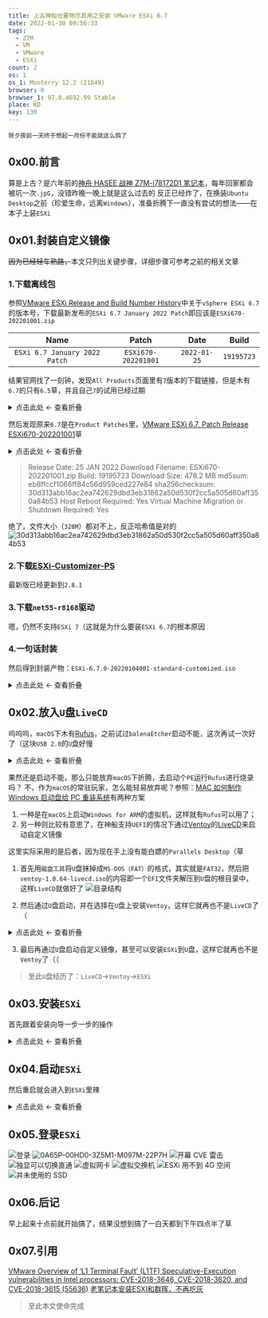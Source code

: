 ```yaml
---
title: 上古神船也要物尽其用之安装 VMware ESXi 6.7
date: 2022-01-30 09:56:33
tags:
  - Z7M
  - VM
  - VMware
  - ESXi
count: 2
os: 1
os_1: Monterry 12.2 (21D49)
browser: 0
browser_1: 97.0.4692.99 Stable
place: KD
key: 130
---
```

    除夕夜前一天终于想起一月份不能就这么鸽了
<!-- more -->
## 0x00.前言
算是上古？是六年前的[神舟 HASEE 战神 Z7M-i78172D1 笔记本](../../Windows/laptop.html)，每年回家都会被坑一次`.jpG`，没错昨晚一晚上就是这么过去的
反正已经炸了，在换装`Ubuntu Desktop`之前（珍爱生命，远离`Windows`），准备折腾下一直没有尝试的想法——在本子上装`ESXi`

## 0x01.封装自定义镜像
~~因为已经轻车熟路，~~本文只列出关键步骤，详细步骤可参考之前的相关文章

### 1.下载离线包
参照[VMware ESXi Release and Build Number History](https://web.archive.org/web/20220130020311/https://www.virten.net/vmware/esxi-release-build-number-history/)中关于`vSphere ESXi 6.7`的版本号，下载最新发布的`ESXi 6.7 January 2022 Patch`即应该是`ESXi670-202201001.zip`

Name | Patch | Date | Build
:---: | :---: | :---: | :---:
`ESXi 6.7 January 2022 Patch` | `ESXi670-202201001` | `2022-01-25` | `19195723`

结果官网找了一刻钟，发现`All Products`页面里有`7`版本的下载链接，但是木有`6.7`的只有`6.5`草，并且自己`7`的试用已经过期

<details><summary>点击此处 ← 查看折叠</summary>

![文档](https://i1.yuangezhizao.cn/macOS/20220130102242.png!webp)
![下载](https://i1.yuangezhizao.cn/macOS/20220130155740.png!webp)
![我的试用](https://i1.yuangezhizao.cn/macOS/20220130103034.png!webp)

</details>

然后发现原来`6.7`是在`Product Patches`里，[VMware ESXi 6.7, Patch Release ESXi670-202201001](https://web.archive.org/web/20220130023953/https://docs.vmware.com/en/VMware-vSphere/6.7/rn/esxi670-202201001.html)草

<details><summary>点击此处 ← 查看折叠</summary>

![产品补丁](https://i1.yuangezhizao.cn/macOS/20220130103225.png!webp)

</details>

> Release Date: 25 JAN 2022
Download Filename:	ESXi670-202201001.zip
Build:	19195723
Download Size:	478.2 MB
md5sum:	eb8ffccf1066ff84c56d959ced227e84
sha256checksum:	30d313abb16ac2ea742629dbd3eb31862a50d530f2cc5a505d60aff350a84b53
Host Reboot Required:	Yes
Virtual Machine Migration or Shutdown Required:	Yes

绝了，文件大小（`328M`）都对不上，反正哈希值是对的
![30d313abb16ac2ea742629dbd3eb31862a50d530f2cc5a505d60aff350a84b53](https://i1.yuangezhizao.cn/macOS/20220130104641.png!webp)

### 2.下载[ESXi-Customizer-PS](https://github.com/VFrontDe/ESXi-Customizer-PS)
最新版已经更新到`2.8.1`

### 3.下载`net55-r8168`驱动
嗯，仍然不支持`ESXi 7`（这就是为什么要装`ESXi 6.7`的根本原因

### 4.一句话封装
然后得到封装产物：`ESXi-6.7.0-20220104001-standard-customized.iso`

<details><summary>点击此处 ← 查看折叠</summary>

``` powershell
Microsoft Windows [版本 10.0.19044.1503]
(c) Microsoft Corporation。保留所有权利。

D:\yuangezhizao\Documents\ESXI\ESXi-Customizer-PS>powershell
Windows PowerShell
版权所有 (C) Microsoft Corporation。保留所有权利。

尝试新的跨平台 PowerShell https://aka.ms/pscore6

PS D:\yuangezhizao\Documents\ESXI\ESXi-Customizer-PS> .\ESXi-Customizer-PS.ps1 -izip .\ESXi670-202201001.zip -dpt .\net55-r8168-8.045a-napi-offline_bundle.zip -load net55-r8168

This is ESXi-Customizer-PS Version 2.8.1 (visit https://ESXi-Customizer-PS.v-front.de for more information!)
(Call with -help for instructions)

Logging to C:\Users\YUANGE~1\AppData\Local\Temp\ESXi-Customizer-PS-4628.log ...

Running with PowerShell version 5.1 and VMware PowerCLI version .. build

Adding base Offline bundle .\ESXi670-202201001.zip ... [OK]

Connecting additional depot .\net55-r8168-8.045a-napi-offline_bundle.zip ... [OK]

Getting Imageprofiles, please wait ... [OK]

Using Imageprofile ESXi-6.7.0-20220104001-standard ...
(Dated 01/12/2022 08:53:55, AcceptanceLevel: PartnerSupported,
Updates ESXi 6.7 Image Profile-ESXi-6.7.0-20220104001-standard)

Load additional VIBs from Online depots ...
   Add VIB net55-r8168 8.045a-napi [New AcceptanceLevel: CommunitySupported] [OK, added]

Exporting the Imageprofile to 'D:\yuangezhizao\Documents\ESXI\ESXi-Customizer-PS\ESXi-6.7.0-20220104001-standard-customized.iso'. Please be patient ...


All done.

PS D:\yuangezhizao\Documents\ESXI\ESXi-Customizer-PS>
```

</details>

## 0x02.放入`U`盘`LiveCD`
呜呜呜，`macOS`下木有[Rufus](https://rufus.ie/zh/)，之前试过`balenaEtcher`启动不能，这次再试一次好了（这块`USB 2.0`的`U`盘好慢

<details><summary>点击此处 ← 查看折叠</summary>

![提示缺少分区表](https://i1.yuangezhizao.cn/macOS/20220130112014.png!webp)
![辣鸡 U 盘](https://i1.yuangezhizao.cn/macOS/20220130112043.png!webp)
![烧录验证](https://i1.yuangezhizao.cn/macOS/20220130112203.png!webp)

</details>

果然还是启动不能，那么只能放弃`macOS`下折腾，去启动个`PE`运行`Rufus`进行烧录吗？
不，作为`macOS`的常驻玩家，怎么能轻易放弃呢？参照：[MAC 如何制作 Windows 启动盘给 PC 重装系统](https://web.archive.org/web/20220130071017/https://www.v2ex.com/t/800419)有两种方案
1. 一种是在`macOS`上启动`Windows for ARM`的虚拟机，这样就有`Rufus`可以用了；
2. 另一种则比较有意思了，在神船支持`UEFI`的情况下通过[Ventoy](https://github.com/ventoy/Ventoy)的[LiveCD](https://web.archive.org/web/20220130071523/https://www.ventoy.net/cn/doc_livecd.html)来启动自定义镜像

这里实际采用的是后者，因为现在手上没有能白嫖的`Parallels Desktop`（草
1. 首先用`磁盘工具`将`U`盘抹掉成`MS-DOS（FAT）`的格式，其实就是`FAT32`，然后把`ventoy-1.0.64-livecd.iso`的内容即一个`EFI`文件夹解压到`U`盘的根目录中，这样`LiveCD`就做好了
![目录结构](https://i1.yuangezhizao.cn/macOS/20220130154410.png!webp)

2. 然后通过`U`盘启动，并在选择在`U`盘上安装`Ventoy`，这样它就再也不是`LiveCD`了（

<details><summary>点击此处 ← 查看折叠</summary>

![此时还是 LiveCD](https://i1.yuangezhizao.cn/Redmi-K20Pro/IMG_20220130_115744.jpg!view)
![此时已是 Ventoy](https://i1.yuangezhizao.cn/Redmi-K20Pro/IMG_20220130_115852.jpg!view)

</details>

3. 最后再通过`U`盘启动自定义镜像，甚至可以安装`ESXi`到`U`盘，这样它就再也不是`Ventoy`了（（

> 至此`U`盘经历了：`LiveCD`→`Ventoy`→`ESXi`

## 0x03.安装`ESXi`
首先跟着安装向导一步一步的操作

<details><summary>点击此处 ← 查看折叠</summary>

![启动自定义镜像](https://i1.yuangezhizao.cn/Redmi-K20Pro/IMG_20220130_120241.jpg!view)
![选择磁盘](https://i1.yuangezhizao.cn/Redmi-K20Pro/IMG_20220130_123708.jpg!view)
![磁盘信息](https://i1.yuangezhizao.cn/Redmi-K20Pro/IMG_20220130_123741.jpg!view)
![确认](https://i1.yuangezhizao.cn/Redmi-K20Pro/IMG_20220130_123810.jpg!view)
![最终确认](https://i1.yuangezhizao.cn/Redmi-K20Pro/IMG_20220130_123924.jpg!view)
![安装后卡 75%](https://i1.yuangezhizao.cn/Redmi-K20Pro/IMG_20220130_124440.jpg!view)
![然后就 100%](https://i1.yuangezhizao.cn/Redmi-K20Pro/IMG_20220130_124708.jpg!view)

</details>

## 0x04.启动`ESXi`
然后重启就会进入到`ESXi`里辣

<details><summary>点击此处 ← 查看折叠</summary>

![启动中](https://i1.yuangezhizao.cn/Redmi-K20Pro/IMG_20220130_124928.jpg!view)
![启动完成](https://i1.yuangezhizao.cn/Redmi-K20Pro/IMG_20220130_125438.jpg!view)
![进入菜单](https://i1.yuangezhizao.cn/Redmi-K20Pro/IMG_20220130_125415.jpg!view)
![设置静态 IP](https://i1.yuangezhizao.cn/Redmi-K20Pro/IMG_20220130_125211.jpg!view)

</details>

## 0x05.登录`ESXi`
![登录](https://i1.yuangezhizao.cn/macOS/20220130125749.png!webp)
![0A65P-00HD0-3Z5M1-M097M-22P7H](https://i1.yuangezhizao.cn/macOS/20220130130130.png!webp)
![开幕 CVE 雷击](https://i1.yuangezhizao.cn/macOS/20220130130334.png!webp)
![独显可以切换直通](https://i1.yuangezhizao.cn/macOS/20220130130535.png!webp)
![虚拟网卡](https://i1.yuangezhizao.cn/macOS/20220130131159.png!webp)
![虚拟交换机](https://i1.yuangezhizao.cn/macOS/20220130131217.png!webp)
![ESXi 用不到 4G 空间](https://i1.yuangezhizao.cn/macOS/20220130131459.png!webp)
![并未使用的 SSD](https://i1.yuangezhizao.cn/macOS/20220130131541.png!webp)

## 0x06.后记
早上起来十点前就开始搞了，结果没想到搞了一白天都到下午四点半了草

## 0x07.引用

[VMware Overview of ‘L1 Terminal Fault’ (L1TF) Speculative-Execution vulnerabilities in Intel processors: CVE-2018-3646, CVE-2018-3620, and CVE-2018-3615 (55636)](https://kb.vmware.com/s/article/55636)
[老笔记本安装ESXI和群晖，不再吃灰](https://web.archive.org/web/20220130122630/https://blog.csdn.net/hahofe/article/details/117519109)

> 至此本文使命完成
